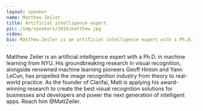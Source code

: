 ```yaml
---
layout: speaker
name: Matthew Zeiler
title: Artificial intelligence expert
pic: /img/speakers/2016/matthew.jpg
video:
bio: Matthew Zeiler is an artificial intelligence expert with a Ph.D. in machine learning from NYU. Matt has conducted groundbreaking research in visual recognition, alongside renowned machine learning pioneers Geoff Hinton and Yann LeCun and is the founder of Clarifai.
---
```


Matthew Zeiler is an artificial intelligence expert with a Ph.D. in machine learning from NYU. His groundbreaking research in visual recognition, alongside renowned machine learning pioneers Geoff Hinton and Yann LeCun, has propelled the image recognition industry from theory to real-world practice. As the founder of Clarifai, Matt is applying his award-winning research to create the best visual recognition solutions for businesses and developers and power the next generation of intelligent apps. Reach him @​MattZeiler​.
